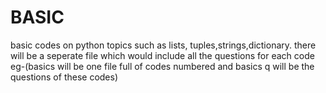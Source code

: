 # BASIC
basic codes on python topics such as lists, tuples,strings,dictionary.
there will be a seperate file which would include all the questions for each code 
eg-(basics will be one file full of codes numbered and basics q will be the questions of these codes)
